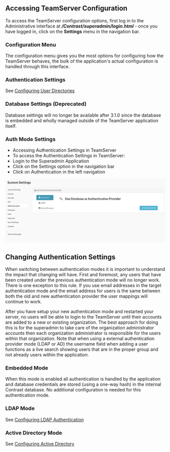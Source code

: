 <!--
title: "Configuring TeamServer"
description: "There are a great deal of configurable options to customize how your deployment of TeamServer behaves. You can configure how and when Contrast functions with just a few clicks."
tags: "Authentication configuration settings SuperAdmin"
-->

## Accessing TeamServer Configuration
To access the TeamServer configuration options, first log in to the Administrative interface at ***/Contrast/superadmin/login.html*** - once you have logged in, click on the **Settings** menu in the navigation bar. 

### Configuration Menu
The configuration menu gives you the most options for configuring how the TeamServer behaves, the bulk of the application's actual configuration is handled through this interface.

### Authentication Settings
See [Configuring User Directories](admin_tsconfig.html#user)

### Database Settings (Deprecated)
Database settings will no longer be available after 3.1.0 since the database is embedded and wholly managed outside of the TeamServer application itself.

### Auth Mode Settings
* Accessing Authentication Settings in TeamServer
* To access the Authentication Settings in TeamServer:
* Login to the Superadmin Application
* Click on the Settings option in the navigation bar
* Click on Authentication in the left navigation
 
<a href="assets/images/KB4-c02.png" rel="lightbox" title="Authentication Settings"><img class="thumbnail" src="assets/images/KB4-c02.png"/></a>
 
## Changing Authentication Settings
When switching between authentication modes it is important to understand the impact that changing will have. First and foremost, any users that have been created under the previous authentication mode will no longer work. There is one exception to this rule. If you use email addresses in the target authentication mode and the email address for users is the same between both the old and new authentication provider the user mappings will continue to work. 

After you have setup your new authentication mode and restarted your server, no users will be able to login to the TeamServer until their accounts are added to a new or existing organization. The best approach for doing this is for the superadmin to take care of the organization administrator accounts then each organization administrator is responsible for the users within that organization. Note that when using a external authentication provider mode (LDAP or AD) the username field when adding a user functions as a live search showing users that are in the proper group and not already users within the application.

### Embedded Mode
When this mode is enabled all authentication is handled by the application and database credentials are stored (using a one-way hash) in the internal Contrast database. No additional configuration is needed for this authentication mode.

### LDAP Mode
See [Configuring LDAP Authentication](admin_tsconfigint.html#ldap)

### Active Directory Mode
See [Configuring Active Directory](admin_tsconfigint.html#ad) 
